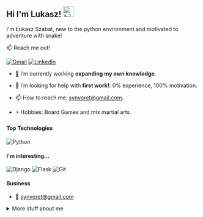 ## Hi I'm Lukasz! <img src="https://user-images.githubusercontent.com/1303154/88677602-1635ba80-d120-11ea-84d8-d263ba5fc3c0.gif" width="28px" height="28px" alt="hi">

I'm Łukasz Szabat, new to the python environment and motivated to adventure with snake!

:mailbox: Reach me out!

[![Gmail](https://img.shields.io/badge/Gmail-D14836?style=for-the-badge&logo=gmail&logoColor=white)](mailto:synvoret@gmail.com)
[![LinkedIn](https://img.shields.io/badge/LinkedIn-0077B5?style=for-the-badge&logo=linkedin&logoColor=white)](https://www.linkedin.com/in/%C5%82ukasz-szabat-214262247/)

<!-- TODO: Add last video link -->

- 🔭 I’m currently working **expanding my own knowledge**.

- 🤝 I’m looking for help with **first work!**: 0% experience, 100% motivation.

- 📫 How to reach me: synvoret@gmail.com.

[//]: # (- 😄 Pronouns: ...)

- ⚡ Hobbies: Board Games and mix martial arts.

#### Top Technologies

<!-- TODO: Make technologies links takes you to repositories -->

![Python](https://img.shields.io/badge/Python-3776AB?style=for-the-badge&logo=python&logoColor=white)

#### I'm interesting...

![Django](https://img.shields.io/badge/Django-092E20?style=for-the-badge&logo=django&logoColor=white)
![Flask](https://img.shields.io/badge/Flask-000000?style=for-the-badge&logo=flask&logoColor=white)
![Git](https://img.shields.io/badge/GIT-E44C30?style=for-the-badge&logo=git&logoColor=white)

#### Business

[//]: # (- :paperclip: [My Resume/CV]&#40;link&#41;)

- :email: synvoret@gmail.com

<details>
<summary>More stuff about me</summary>

<br>

Few words about me... electrical enginner by profession, amateur mix martial arts, board games player.

#### Github Stats

[//]: # (<div align="center"></div>)
<div>
    <img src="https://github-readme-stats.vercel.app/api?username=Synvoret&show_icons=true&count_private=true&hide_border=true" align="center" />
</div>

[//]: # (<br/>)
   
